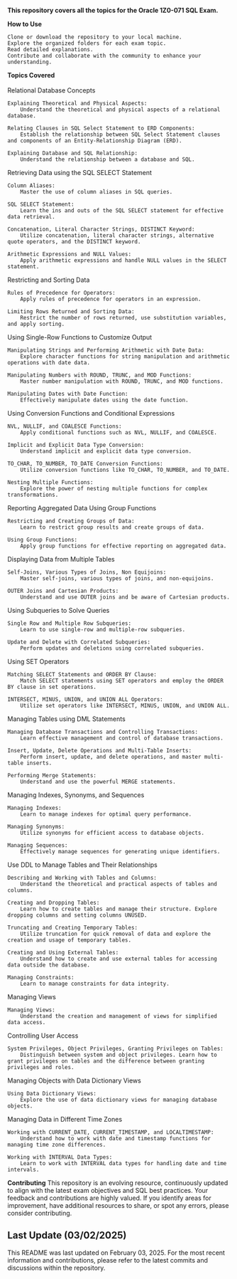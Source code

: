 <strong>This repository covers all the topics for the Oracle 1Z0-071 SQL Exam.</strong>

<strong>How to Use</strong>

    Clone or download the repository to your local machine.
    Explore the organized folders for each exam topic.
    Read detailed explanations.
    Contribute and collaborate with the community to enhance your understanding.

<strong>Topics Covered</strong><br><br>
Relational Database Concepts

    Explaining Theoretical and Physical Aspects:
        Understand the theoretical and physical aspects of a relational database.

    Relating Clauses in SQL Select Statement to ERD Components:
        Establish the relationship between SQL Select Statement clauses and components of an Entity-Relationship Diagram (ERD).

    Explaining Database and SQL Relationship:
        Understand the relationship between a database and SQL.

Retrieving Data using the SQL SELECT Statement

    Column Aliases:
        Master the use of column aliases in SQL queries.

    SQL SELECT Statement:
        Learn the ins and outs of the SQL SELECT statement for effective data retrieval.

    Concatenation, Literal Character Strings, DISTINCT Keyword:
        Utilize concatenation, literal character strings, alternative quote operators, and the DISTINCT keyword.

    Arithmetic Expressions and NULL Values:
        Apply arithmetic expressions and handle NULL values in the SELECT statement.

Restricting and Sorting Data

    Rules of Precedence for Operators:
        Apply rules of precedence for operators in an expression.

    Limiting Rows Returned and Sorting Data:
        Restrict the number of rows returned, use substitution variables, and apply sorting.

Using Single-Row Functions to Customize Output

    Manipulating Strings and Performing Arithmetic with Date Data:
        Explore character functions for string manipulation and arithmetic operations with date data.

    Manipulating Numbers with ROUND, TRUNC, and MOD Functions:
        Master number manipulation with ROUND, TRUNC, and MOD functions.

    Manipulating Dates with Date Function:
        Effectively manipulate dates using the date function.

Using Conversion Functions and Conditional Expressions

    NVL, NULLIF, and COALESCE Functions:
        Apply conditional functions such as NVL, NULLIF, and COALESCE.

    Implicit and Explicit Data Type Conversion:
        Understand implicit and explicit data type conversion.

    TO_CHAR, TO_NUMBER, TO_DATE Conversion Functions:
        Utilize conversion functions like TO_CHAR, TO_NUMBER, and TO_DATE.

    Nesting Multiple Functions:
        Explore the power of nesting multiple functions for complex transformations.

Reporting Aggregated Data Using Group Functions

    Restricting and Creating Groups of Data:
        Learn to restrict group results and create groups of data.

    Using Group Functions:
        Apply group functions for effective reporting on aggregated data.

Displaying Data from Multiple Tables

    Self-Joins, Various Types of Joins, Non Equijoins:
        Master self-joins, various types of joins, and non-equijoins.

    OUTER Joins and Cartesian Products:
        Understand and use OUTER joins and be aware of Cartesian products.

Using Subqueries to Solve Queries

    Single Row and Multiple Row Subqueries:
        Learn to use single-row and multiple-row subqueries.

    Update and Delete with Correlated Subqueries:
        Perform updates and deletions using correlated subqueries.

Using SET Operators

    Matching SELECT Statements and ORDER BY Clause:
        Match SELECT statements using SET operators and employ the ORDER BY clause in set operations.

    INTERSECT, MINUS, UNION, and UNION ALL Operators:
        Utilize set operators like INTERSECT, MINUS, UNION, and UNION ALL.

Managing Tables using DML Statements

    Managing Database Transactions and Controlling Transactions:
        Learn effective management and control of database transactions.

    Insert, Update, Delete Operations and Multi-Table Inserts:
        Perform insert, update, and delete operations, and master multi-table inserts.

    Performing Merge Statements:
        Understand and use the powerful MERGE statements.

Managing Indexes, Synonyms, and Sequences

    Managing Indexes:
        Learn to manage indexes for optimal query performance.

    Managing Synonyms:
        Utilize synonyms for efficient access to database objects.

    Managing Sequences:
        Effectively manage sequences for generating unique identifiers.

Use DDL to Manage Tables and Their Relationships

    Describing and Working with Tables and Columns:
        Understand the theoretical and practical aspects of tables and columns.

    Creating and Dropping Tables:
        Learn how to create tables and manage their structure. Explore dropping columns and setting columns UNUSED.

    Truncating and Creating Temporary Tables:
        Utilize truncation for quick removal of data and explore the creation and usage of temporary tables.

    Creating and Using External Tables:
        Understand how to create and use external tables for accessing data outside the database.

    Managing Constraints:
        Learn to manage constraints for data integrity.

Managing Views

    Managing Views:
        Understand the creation and management of views for simplified data access.

Controlling User Access

    System Privileges, Object Privileges, Granting Privileges on Tables:
        Distinguish between system and object privileges. Learn how to grant privileges on tables and the difference between granting privileges and roles.

Managing Objects with Data Dictionary Views

    Using Data Dictionary Views:
        Explore the use of data dictionary views for managing database objects.

Managing Data in Different Time Zones

    Working with CURRENT_DATE, CURRENT_TIMESTAMP, and LOCALTIMESTAMP:
        Understand how to work with date and timestamp functions for managing time zone differences.

    Working with INTERVAL Data Types:
        Learn to work with INTERVAL data types for handling date and time intervals.

<strong>Contributing</strong>
This repository is an evolving resource, continuously updated to align with the latest exam objectives and SQL best practices. Your feedback and contributions are highly valued. If you identify areas for improvement, have additional resources to share, or spot any errors, please consider contributing.

## Last Update (03/02/2025)

This README was last updated on February 03, 2025. For the most recent information and contributions, please refer to the latest commits and discussions within the repository.

